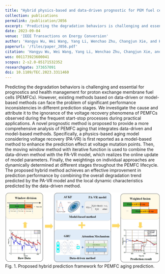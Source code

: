 ```yaml
---
title: "Hybrid physics-based and data-driven prognostic for PEM fuel cells considering voltage recovery"
collection: publications
permalink: /publication/J056
excerpt: 'Predicting the degradation behaviors is challenging and essential for prognostics and health management for proton exchange membrane fuel cells (PEMFCs). However, existing methods based on data-driven or model-based methods can face the problem of significant performance inconsistencies in different prediction stages. We investigate the cause and attribute it to the ignorance of the voltage recovery phenomena of PEMFCs observed during the frequent start-stop processes during practical applications. A novel prognostic method is proposed to provide a more comprehensive analysis of PEMFC aging that integrates data-driven and model-based methods. Specifically, a physics-based aging model considering voltage recovery (PA-VR) is first reported as a model-based method to enhance the prediction effect at voltage mutation points. Then, the moving window method with iterative function is used to combine the data-driven method with the PA-VR model, which realizes the online update of model parameters. Finally, the weightings on individual approaches are dynamically determined at different stages throughout the PEMFC lifecycle. The proposed hybrid method achieves an effective improvement in prediction performance by combining the overall degradation trend predicted by the PA-VR model and the local dynamic characteristics predicted by the data-driven method.'
date: 2023-09-04
venue: 'IEEE Transactions on Energy Conversion'
author: 'Hangyu Wu, Wei Wang, Yang Li, Wenchao Zhu, Changjun Xie, and Hoay Beng Gooi'
paperurl: '/files/paper_J056.pdf'
citation: 'Hangyu Wu, Wei Wang, Yang Li, Wenchao Zhu, Changjun Xie, and Hoay Beng Gooi, &quot;Hybrid physics-based and data-driven prognostic for PEM fuel cells considering voltage recovery,&quot; <i>IEEE Transactions on Energy Conversion</i>, vol. 39, no. 1, pp. 601-612, Mar. 2024, doi: 10.1109/TEC.2023.3311460.'
wos: 001173923600041
scopus: 2-s2.0-85171532352
researchgate: 373657091
doi: 10.1109/TEC.2023.3311460
---
```


Predicting the degradation behaviors is challenging and essential for prognostics and health management for proton exchange membrane fuel cells (PEMFCs). However, existing methods based on data-driven or model-based methods can face the problem of significant performance inconsistencies in different prediction stages. We investigate the cause and attribute it to the ignorance of the voltage recovery phenomena of PEMFCs observed during the frequent start-stop processes during practical applications. A novel prognostic method is proposed to provide a more comprehensive analysis of PEMFC aging that integrates data-driven and model-based methods. Specifically, a physics-based aging model considering voltage recovery (PA-VR) is first reported as a model-based method to enhance the prediction effect at voltage mutation points. Then, the moving window method with iterative function is used to combine the data-driven method with the PA-VR model, which realizes the online update of model parameters. Finally, the weightings on individual approaches are dynamically determined at different stages throughout the PEMFC lifecycle. The proposed hybrid method achieves an effective improvement in prediction performance by combining the overall degradation trend predicted by the PA-VR model and the local dynamic characteristics predicted by the data-driven method.

![Fig. 1](/images/pub/J056_fig1.png)
Fig. 1. Proposed hybrid prediction framework for PEMFC aging prediction.